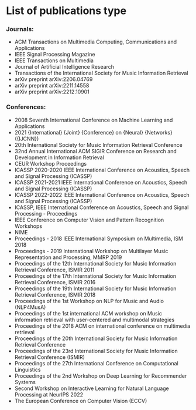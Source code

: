 # List of publications type

### Journals:

- ACM Transactions on Multimedia Computing, Communications and Applications
- IEEE Signal Processing Magazine
- IEEE Transactions on Multimedia
- Journal of Artificial Intelligence Research
- Transactions of the International Society for Music Information Retrieval
- arXiv preprint arXiv:2206.04769
- arXiv preprint arXiv:2211.14558
- arXiv preprint arXiv:2212.10901

### Conferences:

- 2008 Seventh International Conference on Machine Learning and Applications
- 2021 {International} {Joint} {Conference} on {Neural} {Networks} ({IJCNN})
- 20th International Society for Music Information Retrieval Conference
- 32nd Annual International ACM SIGIR Conference on Research and Development in Information Retrieval
- CEUR Workshop Proceedings
- ICASSP 2020-2020 IEEE International Conference on Acoustics, Speech and Signal Processing (ICASSP)
- ICASSP 2021-2021 IEEE International Conference on Acoustics, Speech and Signal Processing (ICASSP)
- ICASSP 2022-2022 IEEE International Conference on Acoustics, Speech and Signal Processing (ICASSP)
- ICASSP, IEEE International Conference on Acoustics, Speech and Signal Processing - Proceedings
- IEEE Conference on Computer Vision and Pattern Recognition Workshops
- NIME
- Proceedings - 2018 IEEE International Symposium on Multimedia, ISM 2018
- Proceedings - 2019 International Workshop on Multilayer Music Representation and Processing, MMRP 2019
- Proceedings of the 12th International Society for Music Information Retrieval Conference, ISMIR 2011
- Proceedings of the 17th International Society for Music Information Retrieval Conference, ISMIR 2016
- Proceedings of the 19th International Society for Music Information Retrieval Conference, ISMIR 2018
- Proceedings of the 1st Workshop on NLP for Music and Audio (NLP4MusA)
- Proceedings of the 1st international ACM workshop on Music information retrieval with user-centered and multimodal strategies
- Proceedings of the 2018 ACM on international conference on multimedia retrieval
- Proceedings of the 20th International Society for Music Information Retrieval Conference
- Proceedings of the 23rd International Society for Music Information Retrieval Conference (ISMIR)
- Proceedings of the 27th International Conference on Computational Linguistics
- Proceedings of the 2nd Workshop on Deep Learning for Recommender Systems
- Second Workshop on Interactive Learning for Natural Language Processing at NeurIPS 2022
- The European Conference on Computer Vision (ECCV)

